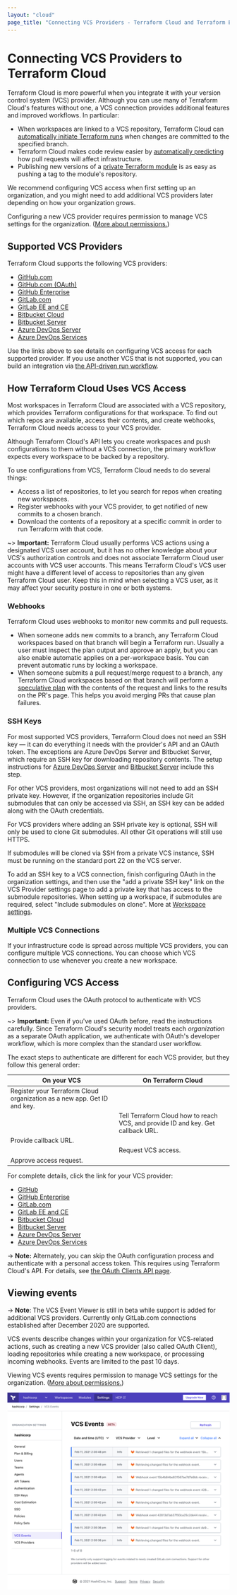```yaml
---
layout: "cloud"
page_title: "Connecting VCS Providers - Terraform Cloud and Terraform Enterprise"
---
```


# Connecting VCS Providers to Terraform Cloud

Terraform Cloud is more powerful when you integrate it with your version control system (VCS) provider. Although you can use many of Terraform Cloud's features without one, a VCS connection provides additional features and improved workflows. In particular:

- When workspaces are linked to a VCS repository, Terraform Cloud can [automatically initiate Terraform runs](../run/ui.html) when changes are committed to the specified branch.
- Terraform Cloud makes code review easier by [automatically predicting](../run/ui.html#speculative-plans-on-pull-requests) how pull requests will affect infrastructure.
- Publishing new versions of a [private Terraform module](../registry/publish.html) is as easy as pushing a tag to the module's repository.

We recommend configuring VCS access when first setting up an organization, and you might need to add additional VCS providers later depending on how your organization grows.

Configuring a new VCS provider requires permission to manage VCS settings for the organization. ([More about permissions.](/docs/cloud/users-teams-organizations/permissions.html))

[permissions-citation]: #intentionally-unused---keep-for-maintainers

## Supported VCS Providers

Terraform Cloud supports the following VCS providers:

- [GitHub.com](./github-app.html)
- [GitHub.com (OAuth)](./github.html)
- [GitHub Enterprise](./github-enterprise.html)
- [GitLab.com](./gitlab-com.html)
- [GitLab EE and CE](./gitlab-eece.html)
- [Bitbucket Cloud](./bitbucket-cloud.html)
- [Bitbucket Server](./bitbucket-server.html)
- [Azure DevOps Server](./azure-devops-server.html)
- [Azure DevOps Services](./azure-devops-services.html)

Use the links above to see details on configuring VCS access for each supported provider. If you use another VCS that is not supported, you can build an integration via [the API-driven run workflow](../run/api.html).

## How Terraform Cloud Uses VCS Access

Most workspaces in Terraform Cloud are associated with a VCS repository, which provides Terraform configurations for that workspace. To find out which repos are available, access their contents, and create webhooks, Terraform Cloud needs access to your VCS provider.

Although Terraform Cloud's API lets you create workspaces and push configurations to them without a VCS connection, the primary workflow expects every workspace to be backed by a repository.

To use configurations from VCS, Terraform Cloud needs to do several things:

- Access a list of repositories, to let you search for repos when creating new workspaces.
- Register webhooks with your VCS provider, to get notified of new commits to a chosen branch.
- Download the contents of a repository at a specific commit in order to run Terraform with that code.

~> **Important:** Terraform Cloud usually performs VCS actions using a designated VCS user account, but it has no other knowledge about your VCS's authorization controls and does not associate Terraform Cloud user accounts with VCS user accounts. This means Terraform Cloud's VCS user might have a different level of access to repositories than any given Terraform Cloud user. Keep this in mind when selecting a VCS user, as it may affect your security posture in one or both systems.

### Webhooks

Terraform Cloud uses webhooks to monitor new commits and pull requests.

- When someone adds new commits to a branch, any Terraform Cloud workspaces based on that branch will begin a Terraform run. Usually a user must inspect the plan output and approve an apply, but you can also enable automatic applies on a per-workspace basis. You can prevent automatic runs by locking a workspace.
- When someone submits a pull request/merge request to a branch, any Terraform Cloud workspaces based on that branch will perform a [speculative plan](../run/index.html#speculative-plans) with the contents of the request and links to the results on the PR's page. This helps you avoid merging PRs that cause plan failures.

### SSH Keys

For most supported VCS providers, Terraform Cloud does not need an SSH key — it can do everything it needs with the provider's API and an OAuth token. The exceptions are Azure DevOps Server and Bitbucket Server, which require an SSH key for downloading repository contents. The setup instructions for  [Azure DevOps Server](./azure-devops-server.html) and [Bitbucket Server](./bitbucket-server.html) include this step.

For other VCS providers, most organizations will not need to add an SSH private key. However, if the organization repositories include Git submodules that can only be accessed via SSH, an SSH key can be added along with the OAuth credentials. 

For VCS providers where adding an SSH private key is optional, SSH will only be used to clone Git submodules. All other Git operations will still use HTTPS.

If submodules will be cloned via SSH from a private VCS instance, SSH must be running on the standard port 22 on the VCS server.

To add an SSH key to a VCS connection, finish configuring OAuth in the organization settings, and then use the "add a private SSH key" link on the VCS Provider settings page to add a private key that has access to the submodule repositories. When setting up a workspace, if submodules are required, select "Include submodules on clone". More at [Workspace settings](../workspaces/settings.html).

### Multiple VCS Connections

If your infrastructure code is spread across multiple VCS providers, you can configure multiple VCS connections. You can choose which VCS connection to use whenever you create a new workspace.

## Configuring VCS Access

Terraform Cloud uses the OAuth protocol to authenticate with VCS providers.

~> **Important:** Even if you've used OAuth before, read the instructions carefully. Since Terraform Cloud's security model treats each _organization_ as a separate OAuth application, we authenticate with OAuth's developer workflow, which is more complex than the standard user workflow.

The exact steps to authenticate are different for each VCS provider, but they follow this general order:

On your VCS | On Terraform Cloud
--|--
Register your Terraform Cloud organization as a new app. Get ID and key. | &nbsp;
&nbsp; | Tell Terraform Cloud how to reach VCS, and provide ID and key. Get callback URL.
Provide callback URL. | &nbsp;
&nbsp; | Request VCS access.
Approve access request. | &nbsp;

For complete details, click the link for your VCS provider:

- [GitHub](./github.html)
- [GitHub Enterprise](./github-enterprise.html)
- [GitLab.com](./gitlab-com.html)
- [GitLab EE and CE](./gitlab-eece.html)
- [Bitbucket Cloud](./bitbucket-cloud.html)
- [Bitbucket Server](./bitbucket-server.html)
- [Azure DevOps Server](./azure-devops-server.html)
- [Azure DevOps Services](./azure-devops-services.html)

-> **Note:** Alternately, you can skip the OAuth configuration process and authenticate with a personal access token. This requires using Terraform Cloud's API. For details, see [the OAuth Clients API page](../api/oauth-clients.html).

## Viewing events

-> **Note**: The VCS Event Viewer is still in beta while support is added for additional VCS providers. Currently only GitLab.com connections established after December 2020 are supported.

VCS events describe changes within your organization for VCS-related actions, such as creating a new VCS provider (also called OAuth Client), loading repositories while creating a new workspace, or processing incoming webhooks. Events are limited to the past 10 days.

Viewing VCS events requires permission to manage VCS settings for the organization. ([More about permissions.](/docs/cloud/users-teams-organizations/permissions.html))

[permissions-citation]: #intentionally-unused---keep-for-maintainers

![Screenshot: the VCS Event Viewer UI, showing sample events and filtering capability](./images/vcs-event-viewer.png)
